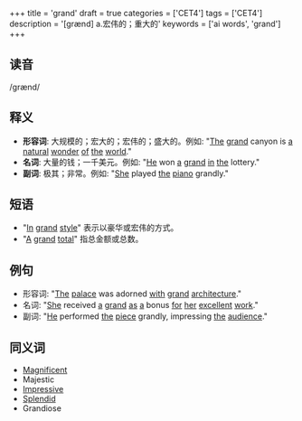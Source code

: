 +++
title = 'grand'
draft = true
categories = ['CET4']
tags = ['CET4']
description = '[grænd] a.宏伟的；重大的'
keywords = ['ai words', 'grand']
+++

## 读音
/ɡrænd/

## 释义
- **形容词**: 大规模的；宏大的；宏伟的；盛大的。例如: "[The](/post/the/) [grand](/post/grand/) canyon is [a](/post/a/) [natural](/post/natural/) [wonder](/post/wonder/) [of](/post/of/) [the](/post/the/) [world](/post/world/)."
- **名词**: 大量的钱；一千美元。例如: "[He](/post/he/) won [a](/post/a/) [grand](/post/grand/) [in](/post/in/) [the](/post/the/) lottery."
- **副词**: 极其；非常。例如: "[She](/post/she/) played [the](/post/the/) [piano](/post/piano/) grandly."

## 短语
- "[In](/post/in/) [grand](/post/grand/) [style](/post/style/)" 表示以豪华或宏伟的方式。
- "[A](/post/a/) [grand](/post/grand/) [total](/post/total/)" 指总金额或总数。

## 例句
- 形容词: "[The](/post/the/) [palace](/post/palace/) was adorned [with](/post/with/) [grand](/post/grand/) [architecture](/post/architecture/)."
- 名词: "[She](/post/she/) received [a](/post/a/) [grand](/post/grand/) [as](/post/as/) [a](/post/a/) bonus [for](/post/for/) [her](/post/her/) [excellent](/post/excellent/) [work](/post/work/)."
- 副词: "[He](/post/he/) performed [the](/post/the/) [piece](/post/piece/) grandly, impressing [the](/post/the/) [audience](/post/audience/)."

## 同义词
- [Magnificent](/post/magnificent/)
- Majestic
- [Impressive](/post/impressive/)
- [Splendid](/post/splendid/)
- Grandiose
